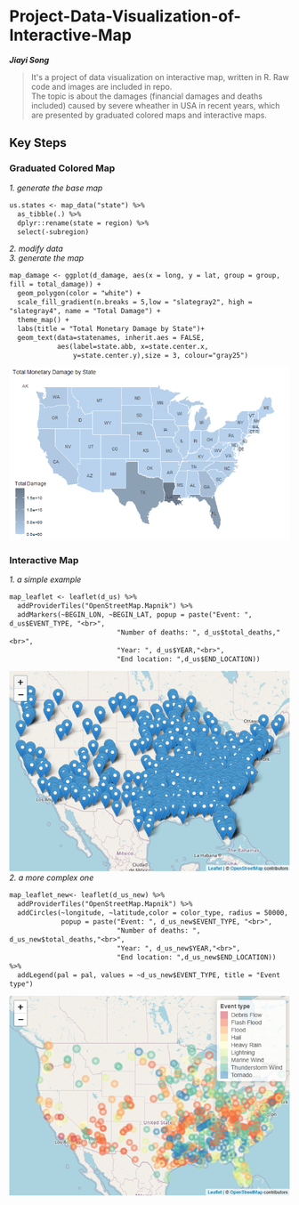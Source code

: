 # Project-Data-Visualization-of-Interactive-Map
***Jiayi Song***
> It's a project of data visualization on interactive map, written in R. Raw code and images are included in repo. <br>
> The topic is about the damages (financial damages and deaths included) caused by severe wheather in USA in recent years, which are presented by graduated colored maps and interactive maps. <br>
## Key Steps
### Graduated Colored Map
*1. generate the base map*
```{r}
us.states <- map_data("state") %>%
  as_tibble(.) %>%
  dplyr::rename(state = region) %>%
  select(-subregion)
```
*2. modify data* <br>
*3. generate the map*
```{r}
map_damage <- ggplot(d_damage, aes(x = long, y = lat, group = group, fill = total_damage)) +
  geom_polygon(color = "white") +
  scale_fill_gradient(n.breaks = 5,low = "slategray2", high = "slategray4", name = "Total Damage") +
  theme_map() +
  labs(title = "Total Monetary Damage by State")+
  geom_text(data=statenames, inherit.aes = FALSE, 
            aes(label=state.abb, x=state.center.x, 
                y=state.center.y),size = 3, colour="gray25")
```
![image](https://github.com/you1chi/Project-Data-Visualization-of-Interactive-Map/blob/main/images/00003e.png)
### Interactive Map
*1. a simple example*
```{r}
map_leaflet <- leaflet(d_us) %>%
  addProviderTiles("OpenStreetMap.Mapnik") %>%  
  addMarkers(~BEGIN_LON, ~BEGIN_LAT, popup = paste("Event: ", d_us$EVENT_TYPE, "<br>",
                           "Number of deaths: ", d_us$total_deaths,"<br>",
                           "Year: ", d_us$YEAR,"<br>",
                           "End location: ",d_us$END_LOCATION))
```
![image](https://github.com/you1chi/Project-Data-Visualization-of-Interactive-Map/blob/main/images/simple.png)
*2. a more complex one*
```{r}
map_leaflet_new<- leaflet(d_us_new) %>%
  addProviderTiles("OpenStreetMap.Mapnik") %>%  
  addCircles(~longitude, ~latitude,color = color_type, radius = 50000,
             popup = paste("Event: ", d_us_new$EVENT_TYPE, "<br>",
                           "Number of deaths: ", d_us_new$total_deaths,"<br>",
                           "Year: ", d_us_new$YEAR,"<br>",
                           "End location: ",d_us_new$END_LOCATION)) %>%
  addLegend(pal = pal, values = ~d_us_new$EVENT_TYPE, title = "Event type")
```
![image](https://github.com/you1chi/Project-Data-Visualization-of-Interactive-Map/blob/main/images/complex.png)

